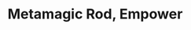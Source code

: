 ---
title: "Metamagic Rod, Empower"

item:
  aura: "Strong (no school)"
  casterLevel: "17th"
  prerequisites:
    feats: ["{% feat_link craft-rod %}", "{% feat_link empower-spell %}"]
    spells: []
    special: []
  marketPrice: 0
  marketPriceSpecial: "9,000 gp (lesser), 32,500 gp (normal), 73,000 gp (greater)"
  description: |
    The wielder can cast up to three spells per day that are empowered as though using the {% feat_link empower-spell %} feat.

    #### Metamagic Rods

    Metamagic rods hold the essence of a metamagic feat but do not change the spell slot of the altered spell. All the rods described here are use-activated (but casting spells in a threatened area still draws an attack of opportunity). A caster may only use one metamagic rod on any given spell, but it is permissible to combine a rod with metamagic feats possessed by the rod's wielder. In this case, only the feats possessed by the wielder adjust the spell slot of the spell being cast.

    Possession of a metamagic rod does not confer the associated feat on the owner, only the ability to use the given feat a specified number of times per day. A sorcerer still must take a full-round action when using a metamagic rod, just as if using a metamagic feat he possesses.

    _Lesser and Greater Metamagic Rods:_ Normal metamagic rods can be used with spells of 6th level or lower. Lesser rods can be used with spells of 3rd level or lower, while greater rods can be used with spells of 9th level or lower.
---